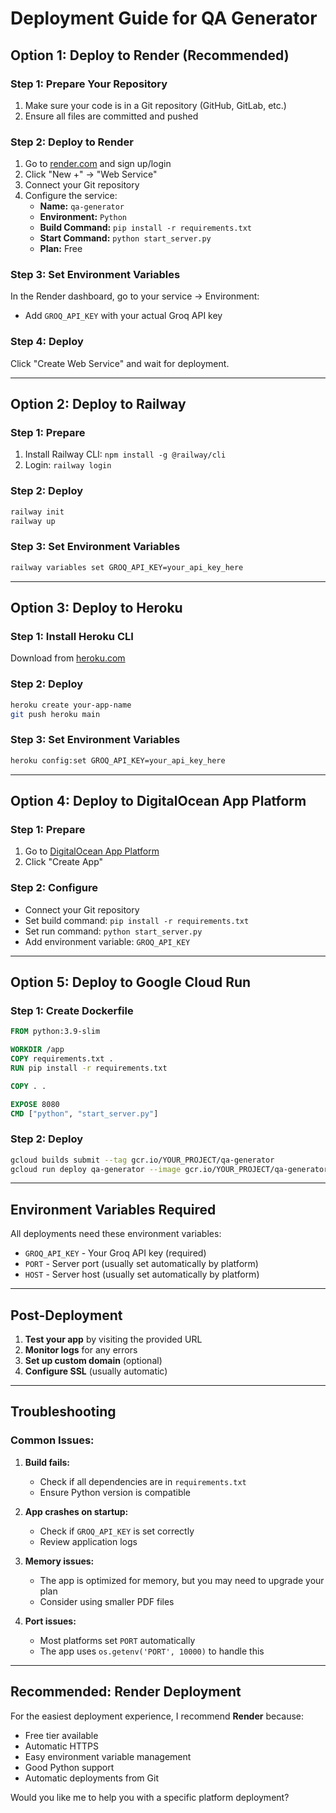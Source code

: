 # Deployment Guide for QA Generator

## Option 1: Deploy to Render (Recommended)

### Step 1: Prepare Your Repository
1. Make sure your code is in a Git repository (GitHub, GitLab, etc.)
2. Ensure all files are committed and pushed

### Step 2: Deploy to Render
1. Go to [render.com](https://render.com) and sign up/login
2. Click "New +" → "Web Service"
3. Connect your Git repository
4. Configure the service:
   - **Name:** `qa-generator`
   - **Environment:** `Python`
   - **Build Command:** `pip install -r requirements.txt`
   - **Start Command:** `python start_server.py`
   - **Plan:** Free

### Step 3: Set Environment Variables
In the Render dashboard, go to your service → Environment:
- Add `GROQ_API_KEY` with your actual Groq API key

### Step 4: Deploy
Click "Create Web Service" and wait for deployment.

---

## Option 2: Deploy to Railway

### Step 1: Prepare
1. Install Railway CLI: `npm install -g @railway/cli`
2. Login: `railway login`

### Step 2: Deploy
```bash
railway init
railway up
```

### Step 3: Set Environment Variables
```bash
railway variables set GROQ_API_KEY=your_api_key_here
```

---

## Option 3: Deploy to Heroku

### Step 1: Install Heroku CLI
Download from [heroku.com](https://devcenter.heroku.com/articles/heroku-cli)

### Step 2: Deploy
```bash
heroku create your-app-name
git push heroku main
```

### Step 3: Set Environment Variables
```bash
heroku config:set GROQ_API_KEY=your_api_key_here
```

---

## Option 4: Deploy to DigitalOcean App Platform

### Step 1: Prepare
1. Go to [DigitalOcean App Platform](https://cloud.digitalocean.com/apps)
2. Click "Create App"

### Step 2: Configure
- Connect your Git repository
- Set build command: `pip install -r requirements.txt`
- Set run command: `python start_server.py`
- Add environment variable: `GROQ_API_KEY`

---

## Option 5: Deploy to Google Cloud Run

### Step 1: Create Dockerfile
```dockerfile
FROM python:3.9-slim

WORKDIR /app
COPY requirements.txt .
RUN pip install -r requirements.txt

COPY . .

EXPOSE 8080
CMD ["python", "start_server.py"]
```

### Step 2: Deploy
```bash
gcloud builds submit --tag gcr.io/YOUR_PROJECT/qa-generator
gcloud run deploy qa-generator --image gcr.io/YOUR_PROJECT/qa-generator --platform managed
```

---

## Environment Variables Required

All deployments need these environment variables:

- `GROQ_API_KEY` - Your Groq API key (required)
- `PORT` - Server port (usually set automatically by platform)
- `HOST` - Server host (usually set automatically by platform)

---

## Post-Deployment

1. **Test your app** by visiting the provided URL
2. **Monitor logs** for any errors
3. **Set up custom domain** (optional)
4. **Configure SSL** (usually automatic)

---

## Troubleshooting

### Common Issues:

1. **Build fails:**
   - Check if all dependencies are in `requirements.txt`
   - Ensure Python version is compatible

2. **App crashes on startup:**
   - Check if `GROQ_API_KEY` is set correctly
   - Review application logs

3. **Memory issues:**
   - The app is optimized for memory, but you may need to upgrade your plan
   - Consider using smaller PDF files

4. **Port issues:**
   - Most platforms set `PORT` automatically
   - The app uses `os.getenv('PORT', 10000)` to handle this

---

## Recommended: Render Deployment

For the easiest deployment experience, I recommend **Render** because:
- Free tier available
- Automatic HTTPS
- Easy environment variable management
- Good Python support
- Automatic deployments from Git

Would you like me to help you with a specific platform deployment? 